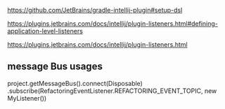 https://github.com/JetBrains/gradle-intellij-plugin#setup-dsl

https://plugins.jetbrains.com/docs/intellij/plugin-listeners.html#defining-application-level-listeners

https://plugins.jetbrains.com/docs/intellij/plugin-listeners.html


## message Bus usages
project.getMessageBus().connect(Disposable)
.subscribe(RefactoringEventListener.REFACTORING_EVENT_TOPIC, new MyListener())